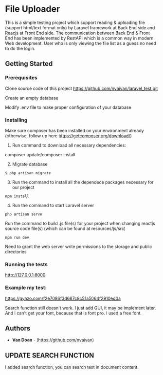 # File Uploader

This is a simple testing project which support reading & uploading file (support html/text format only) by Laravel framework at Back End side and Reacjs at Front End side. The communication between Back End & Front End has been implemented by RestAPI which is a common way in modern Web development.
User who is only viewing the file list as a guess no need to do the login.

## Getting Started

### Prerequisites

Clone source code of this project
https://github.com/nvaivan/laravel_test.git

Create an empty database

Modify .env file to make proper configuration of your database

### Installing

Make sure composer has been installed on your environment already (otherwise, follow up here https://getcomposer.org/download/)

1. Run command to download all necessary dependencies:

 composer update/composer install

2. Migrate database
```
$ php artisan migrate
```

3. Run the command to install all the dependece packages necessary for our project
```
npm install
```

4. Run the command to start Laravel server
```
php artisan serve
```

Run the command to build .js file(s) for your project when changing reactjs source code file(s) (which can be found at resources/js/src)
```
npm run dev 
```

Need to grant the web server write permissions to the storage and public directories

### Running the tests

http://127.0.0.1:8000

### Example my test:
https://gyazo.com/f2e7086f3d687c8c51a5064f2910ed0a

Search function still doesn't work. I just add GUI, it may be implement later.
And I can't get your font, because that is font pro. I used a free font.

## Authors

* **Van Doan** - (https://github.com/nvaivan)


## UPDATE SEARCH FUNCTION
I added search function, you can search text in document content.

